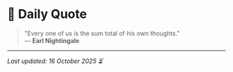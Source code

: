 # 📜 Daily Quote

> "Every one of us is the sum total of his own thoughts."  
> — **Earl Nightingale**

---

_Last updated: 16 October 2025 ⏳_
